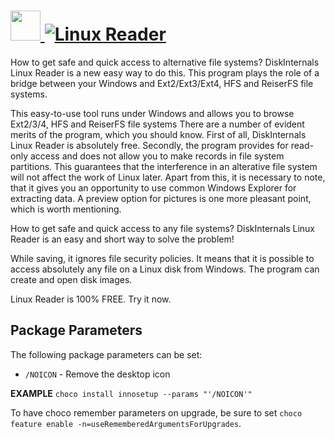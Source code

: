 # [<img src="https://cdn.jsdelivr.net/gh/AdmiringWorm/chocolatey-packages@da4df523c9fe1aadb649906f6311b9bb539fff20/automatic/linux-reader/icons/48x48.png" height="48" width="48" /> ![Linux Reader](https://img.shields.io/chocolatey/v/io-ninja.svg?label=Linux%20Reader&style=for-the-badge)](https://chocolatey.org/packages/linux-reader)

How to get safe and quick access to alternative file systems? DiskInternals Linux Reader is a new easy way to do this. This program plays the role of a bridge between your Windows and Ext2/Ext3/Ext4, HFS and ReiserFS file systems.

This easy-to-use tool runs under Windows and allows you to browse Ext2/3/4, HFS and ReiserFS file systems
There are a number of evident merits of the program, which you should know. First of all, DiskInternals Linux Reader is absolutely free. Secondly, the program provides for read-only access and does not allow you to make records in file system partitions. This guarantees that the interference in an alterative file system will not affect the work of Linux later. Apart from this, it is necessary to note, that it gives you an opportunity to use common Windows Explorer for extracting data. A preview option for pictures is one more pleasant point, which is worth mentioning.

How to get safe and quick access to any file systems? DiskInternals Linux Reader is an easy and short way to solve the problem!

While saving, it ignores file security policies. It means that it is possible to access absolutely any file on a Linux disk from Windows. The program can create and open disk images.

Linux Reader is 100% FREE. Try it now.

## Package Parameters

The following package parameters can be set:

- `/NOICON` - Remove the desktop icon

**EXAMPLE**
`choco install innosetup --params "'/NOICON'"`

To have choco remember parameters on upgrade, be sure to set `choco feature enable -n=useRememberedArgumentsForUpgrades`.
